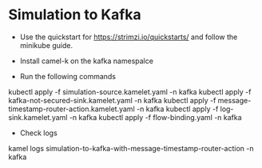 # Simulation to Kafka 

- Use the quickstart for https://strimzi.io/quickstarts/ and follow the minikube guide.

- Install camel-k on the kafka namespalce

- Run the following commands

kubectl apply -f simulation-source.kamelet.yaml -n kafka
kubectl apply -f kafka-not-secured-sink.kamelet.yaml -n kafka
kubectl apply -f message-timestamp-router-action.kamelet.yaml -n kafka
kubectl apply -f log-sink.kamelet.yaml -n kafka
kubectl apply -f flow-binding.yaml -n kafka

- Check logs

kamel logs simulation-to-kafka-with-message-timestamp-router-action -n kafka
